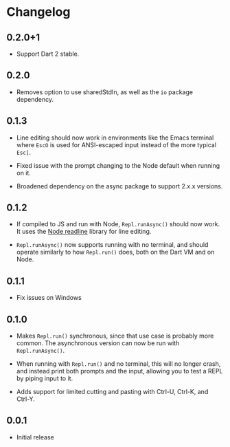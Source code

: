 # Changelog

## 0.2.0+1

- Support Dart 2 stable.

## 0.2.0

- Removes option to use sharedStdIn, as well as the `io` package dependency.

## 0.1.3

- Line editing should now work in environments like the Emacs terminal where
`EscO` is used for ANSI-escaped input instead of the more typical `Esc[`.

- Fixed issue with the prompt changing to the Node default when running on it.

- Broadened dependency on the async package to support 2.x.x versions.

## 0.1.2

- If compiled to JS and run with Node, `Repl.runAsync()` should now work. It
uses the [Node readline][] library for line editing.

- `Repl.runAsync()` now supports running with no terminal, and should operate
similarly to how `Repl.run()` does, both on the Dart VM and on Node.

[Node readline]: https://nodejs.org/api/readline.html

## 0.1.1

- Fix issues on Windows

## 0.1.0

- Makes `Repl.run()` synchronous, since that use case is probably more common.
The asynchronous version can now be run with `Repl.runAsync()`.

- When running with `Repl.run()` and no terminal, this will no longer crash, and
instead print both prompts and the input, allowing you to test a REPL by piping
input to it.

- Adds support for limited cutting and pasting with Ctrl-U, Ctrl-K, and Ctrl-Y.

## 0.0.1

- Initial release
